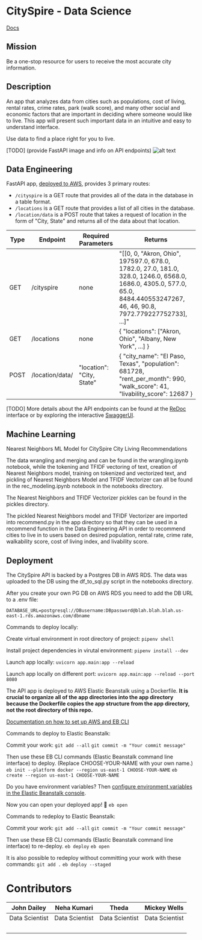 # CitySpire - Data Science

[Docs](https://docs.labs.lambdaschool.com/data-science/)

## Mission

Be a one-stop resource for users to receive the most accurate city information.

## Description

An app that analyzes data from cities such as populations, cost of living, rental rates, crime rates, park (walk score), and many other social and economic factors that are important in deciding where someone would like to live. This app will present such important data in an intuitive and easy to understand interface.

Use data to find a place right for you to live.

[TODO]
(provide FastAPI image and info on API endpoints)
![alt text](cityspire-c-ds/cityspire.png/cityspire.png?raw=true)


## Data Engineering

FastAPI app, [deployed to AWS](http://cityspire-c-ds.eba-p3pw36sj.us-east-1.elasticbeanstalk.com/),
provides 3 primary routes:

- `/cityspire` is a GET route that provides all of the data in the database in a table format.
- `/locations` is a GET route that provides a list of all cities in the database.
- `/location/data` is a POST route that takes a request of location in the form of "City, State" and returns all of the data about that location.


| Type | Endpoint | Required Parameters | Returns |
| ---- | -------- | ---------- | ------- |
| GET  | /cityspire  | none | "[[0, 0, \"Akron, Ohio\", 197597.0, 678.0, 1782.0, 27.0, 181.0, 328.0, 1246.0, 6568.0, 1686.0, 4305.0, 577.0, 65.0, 8484.440553247267, 46, 46, 90.8, 7972.779227752733], ...]" |
| GET | /locations | none | { "locations": ["Akron, Ohio", "Albany, New York", ...] }|
| POST | /location/data/ | "location": "City, State" | { "city_name": "El Paso, Texas", "population": 681728, "rent_per_month": 990, "walk_score": 41, "livability_score": 12687 } |

[TODO]
More details about the API endpoints can be found at the
[ReDoc](https://blahblahblah.herokuapp.com/redoc) interface or by
exploring the interactive [SwaggerUI](https://blahblahblah.herokuapp.com).

## Machine Learning

Nearest Neighbors ML Model for CitySpire City Living Recommendations

The data wrangling and merging and can be found in the wrangling.ipynb notebook, while the tokening and TFIDF vectoring of text, creation of Nearest Neighbors model, training on tokenized and vectorized text, and pickling of Nearest Neighbors Model and TFIDF Vectorizer can all be found in the rec_modeling.ipynb notebook in the notebooks directory.

The Nearest Neighbors and TFIDF Vectorizer pickles can be found in the pickles directory.

The pickled Nearest Neighbors model and TFIDF Vectorizer are imported into recommend.py in the app directory so that they can be used in a recommend function in the Data Engineering API in order to recommend cities to live in to users based on desired population, rental rate, crime rate, walkability score, cost of living index, and livability score.

## Deployment

The CitySpire API is backed by a Postgres DB in AWS RDS. The data was uploaded to the DB using the df_to_sql.py script in the notebooks directory.

After you create your own PG DB on AWS RDS you need to add the DB URL to a .env file:

`DATABASE_URL=postgresql://DBusername:DBpassword@blah.blah.blah.us-east-1.rds.amazonaws.com/dbname`

Commands to deploy locally:

Create virtual environment in root directory of project:
`pipenv shell`

Install project dependencies in virutal environment:
`pipenv install --dev`

Launch app locally:
`uvicorn app.main:app --reload`

Launch app locally on different port:
`uvicorn app.main:app --reload --port 8080`


The API app is deployed to AWS Elastic Beanstalk using a Dockerfile. **It is crucial to organize all of the app directories into the app directory because the Dockerfile copies the app structure from the app directory, not the root directory of this repo.**

[Documentation on how to set up AWS and EB CLI](https://docs.labs.lambdaschool.com/data-science/tech/aws-elastic-beanstalk#deploy-the-first-time)

Commands to deploy to Elastic Beanstalk:

Commit your work:
`git add --all`
`git commit -m "Your commit message"`

Then use these EB CLI commands (Elastic Beanstalk command line interface) to deploy. (Replace CHOOSE-YOUR-NAME with your own name.)
`eb init --platform docker --region us-east-1 CHOOSE-YOUR-NAME`
`eb create --region us-east-1 CHOOSE-YOUR-NAME`

Do you have environment variables? Then [configure environment variables in the Elastic Beanstalk console](https://docs.aws.amazon.com/elasticbeanstalk/latest/dg/environments-cfg-softwaresettings.html#environments-cfg-softwaresettings-console).

Now you can open your deployed app! 🎉
`eb open`

Commands to redeploy to Elastic Beanstalk:

Commit your work:
`git add --all`
`git commit -m "Your commit message"`

Then use these EB CLI commands (Elastic Beanstalk command line interface) to re-deploy.
`eb deploy`
`eb open`

It is also possible to redeploy without committing your work with these commands:
`git add .`
`eb deploy --staged`


# Contributors

| John Dailey | Neha Kumari  | Theda | Mickey Wells |
| :---------: | :--------: | :--------: | :----------: |
| Data Scientist | Data Scientist | Data Scientist | Data Scientist |
| [<img src="https://github.com/favicon.ico" width="15">](https://github.com/johnjdailey) [<img src="https://static.licdn.com/sc/h/al2o9zrvru7aqj8e1x2rzsrca" width="15">](https://www.linkedin.com/in/johnjdailey/) | [<img src="https://github.com/favicon.ico" width="15">](https://github.com/Neha-kumari31) [<img src="https://static.licdn.com/sc/h/al2o9zrvru7aqj8e1x2rzsrca" width="15">](https://www.linkedin.com/in/neha-kumari-3325ba40/) | [<img src="https://github.com/favicon.ico" width="15">](https://github.com/LambdaTheda) [<img src="https://static.licdn.com/sc/h/al2o9zrvru7aqj8e1x2rzsrca" width="15">](https://www.linkedin.com/) | [<img src="https://github.com/favicon.ico" width="15">](https://github.com/MickeyLeewells2020/) [<img src="https://static.licdn.com/sc/h/al2o9zrvru7aqj8e1x2rzsrca" width="15">](https://www.linkedin.com/) |
